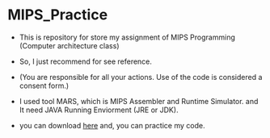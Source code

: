 # MIPS_Practice
- This is repository for store my assignment of MIPS Programming (Computer architecture class)

- So, I just recommend for see reference.
- (You are responsible for all your actions. Use of the code is considered a consent form.)

- I used tool MARS, which is MIPS Assembler and Runtime Simulator. and It need JAVA Running Enviorment (JRE or JDK).
- you can download [here](http://courses.missouristate.edu/KenVollmar/mars/) and, you can practice my code.
